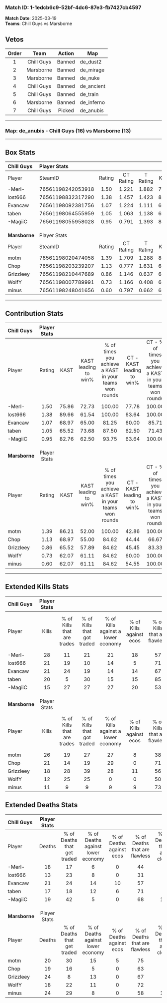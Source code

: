 ### Match ID: 1-1edcb6c9-52bf-4dc6-87e3-fb7427cb4597  
**Match Date**: 2025-03-19  
**Teams**: Chill Guys vs Marsborne  

## Vetos  

| Order | Team | Action | Map |
| :---: | :--: | :----: | --- |
| 1 | Chill Guys | Banned | de_dust2 |
| 2 | Marsborne | Banned | de_mirage |
| 3 | Marsborne | Banned | de_nuke |
| 4 | Chill Guys | Banned | de_ancient |
| 5 | Chill Guys | Banned | de_train |
| 6 | Marsborne | Banned | de_inferno |
| 7 | Chill Guys | Picked | de_anubis |

---  

### **Map**: de_anubis - Chill Guys (16) vs Marsborne (13)  
---  

## Box Stats  

| **Chill Guys** | Player Stats      |        |           |          |       |       |       |         |        |      |     |
| :- | :- | :-: | :-: | :-: | :-: | :-: | :-: | :-: | :-: | :-: | :-: |
| Player         | SteamID           | Rating | CT Rating | T Rating | KAST  |  ADR  | Kills | Assists | Deaths | K/D  | HS% |
| -Merl-         | 76561198242053918 |  1.50  |   1.221   |  1.882   | 75.86 | 107.8 |  28   |   10    |   18   | 1.56 | 82  |
| lost666        | 76561198832317290 |  1.38  |   1.457   |  1.423   | 89.66 | 77.9  |  21   |    7    |   13   | 1.62 | 85  |
| Evancaw        | 76561198092381756 |  1.07  |   1.224   |  1.111   | 68.97 | 78.0  |  21   |    5    |   21   | 1.00 | 33  |
| taben          | 76561198064555959 |  1.05  |   1.063   |  1.138   | 65.52 | 67.6  |  20   |    2    |   17   | 1.18 | 45  |
| -MagiiC        | 76561198055958028 |  0.95  |   0.791   |  1.393   | 82.76 | 53.2  |  15   |    6    |   19   | 0.79 | 40  |
|                |                   |        |           |          |       |       |       |         |        |      |     |
|                |                   |        |           |          |       |       |       |         |        |      |     |
|                |                   |        |           |          |       |       |       |         |        |      |     |
| **Marsborne**  | Player Stats      |        |           |          |       |       |       |         |        |      |     |
| Player         | SteamID           | Rating | CT Rating | T Rating | KAST  |  ADR  | Kills | Assists | Deaths | K/D  | HS% |
| motm           | 76561198020474058 |  1.39  |   1.709   |  1.288   | 86.21 | 82.9  |  26   |    7    |   20   | 1.30 | 34  |
| Chop           | 76561198203239207 |  1.13  |   0.777   |  1.631   | 68.97 | 85.8  |  21   |    5    |   19   | 1.11 | 66  |
| Grizzleey      | 76561198210447689 |  0.86  |   1.146   |  0.637   | 65.52 | 61.6  |  18   |    8    |   24   | 0.75 | 50  |
| WolfY          | 76561198007789991 |  0.73  |   1.166   |  0.408   | 62.07 | 50.3  |  12   |    7    |   18   | 0.67 | 66  |
| minus          | 76561198248041656 |  0.60  |   0.797   |  0.662   | 62.07 | 53.8  |  11   |    8    |   24   | 0.46 | 45  |
---  

## Contribution Stats  

| **Chill Guys** | Player Stats |       |                      |                                                        |                           |                                                             |                          |                                                            |
| :- | :-: | :-: | :-: | :-: | :-: | :-: | :-: | :-: |
| Player         |    Rating    | KAST  | KAST leading to win% | % of times you achieve a KAST in your teams won rounds | CT - KAST leading to win% | CT - % of times you achieve a KAST in your teams won rounds | T - KAST leading to win% | T - % of times you achieve a KAST in your teams won rounds |
| -Merl-         |     1.50     | 75.86 |        72.73         |                         100.00                         |           77.78           |                           100.00                            |          69.23           |                           100.00                           |
| lost666        |     1.38     | 89.66 |        61.54         |                         100.00                         |           63.64           |                           100.00                            |          60.00           |                           100.00                           |
| Evancaw        |     1.07     | 68.97 |        65.00         |                         81.25                          |           60.00           |                            85.71                            |          70.00           |                           77.78                            |
| taben          |     1.05     | 65.52 |        73.68         |                         87.50                          |           62.50           |                            71.43                            |          81.82           |                           100.00                           |
| -MagiiC        |     0.95     | 82.76 |        62.50         |                         93.75                          |           63.64           |                           100.00                            |          61.54           |                           88.89                            |
|                |              |       |                      |                                                        |                           |                                                             |                          |                                                            |
|                |              |       |                      |                                                        |                           |                                                             |                          |                                                            |
|                |              |       |                      |                                                        |                           |                                                             |                          |                                                            |
| **Marsborne**  | Player Stats |       |                      |                                                        |                           |                                                             |                          |                                                            |
| Player         |    Rating    | KAST  | KAST leading to win% | % of times you achieve a KAST in your teams won rounds | CT - KAST leading to win% | CT - % of times you achieve a KAST in your teams won rounds | T - KAST leading to win% | T - % of times you achieve a KAST in your teams won rounds |
| motm           |     1.39     | 86.21 |        52.00         |                         100.00                         |           42.86           |                           100.00                            |          63.64           |                           100.00                           |
| Chop           |     1.13     | 68.97 |        55.00         |                         84.62                          |           44.44           |                            66.67                            |          63.64           |                           100.00                           |
| Grizzleey      |     0.86     | 65.52 |        57.89         |                         84.62                          |           45.45           |                            83.33                            |          75.00           |                           85.71                            |
| WolfY          |     0.73     | 62.07 |        61.11         |                         84.62                          |           60.00           |                           100.00                            |          62.50           |                           71.43                            |
| minus          |     0.60     | 62.07 |        61.11         |                         84.62                          |           54.55           |                           100.00                            |          71.43           |                           71.43                            |
---  

## Extended Kills Stats  

| **Chill Guys** | Player Stats |                            |                            |                                    |                         |                              |                                 |                                       |                    |           |
| :- | :-: | :-: | :-: | :-: | :-: | :-: | :-: | :-: | :-: | :-: |
| Player         |    Kills     | % of Kills that are trades | % of Kills that got traded | % of Kills against a lower economy | % of Kills against ecos | % of Kills that are flawless | % of Kills that are close duels | % of Kills that are assisted by flash | Pistol Round Kills | AWP Kills |
| -Merl-         |      28      |             11             |             21             |                 21                 |           18            |              57              |                7                |                   7                   |         3          |     0     |
| lost666        |      21      |             19             |             10             |                 14                 |            5            |              71              |               10                |                   5                   |         3          |     0     |
| Evancaw        |      21      |             24             |             19             |                 14                 |           14            |              67              |                0                |                   0                   |         1          |     2     |
| taben          |      20      |             5              |             30             |                 15                 |           15            |              85              |                0                |                   0                   |         3          |     9     |
| -MagiiC        |      15      |             27             |             27             |                 27                 |           20            |              53              |                0                |                   7                   |         0          |     0     |
|                |              |                            |                            |                                    |                         |                              |                                 |                                       |                    |           |
|                |              |                            |                            |                                    |                         |                              |                                 |                                       |                    |           |
|                |              |                            |                            |                                    |                         |                              |                                 |                                       |                    |           |
| **Marsborne**  | Player Stats |                            |                            |                                    |                         |                              |                                 |                                       |                    |           |
| Player         |    Kills     | % of Kills that are trades | % of Kills that got traded | % of Kills against a lower economy | % of Kills against ecos | % of Kills that are flawless | % of Kills that are close duels | % of Kills that are assisted by flash | Pistol Round Kills | AWP Kills |
| motm           |      26      |             19             |             27             |                 27                 |            8            |              38              |                8                |                  12                   |         1          |     0     |
| Chop           |      21      |             14             |             19             |                 29                 |            0            |              71              |                5                |                   0                   |         0          |     0     |
| Grizzleey      |      18      |             28             |             39             |                 28                 |           11            |              56              |               11                |                   6                   |         2          |     0     |
| WolfY          |      12      |             25             |             25             |                 0                  |            0            |              50              |                0                |                   0                   |         0          |     1     |
| minus          |      11      |             9              |             9              |                 9                  |            9            |              73              |                9                |                   9                   |         1          |     0     |
## Extended Deaths Stats  

| **Chill Guys** | Player Stats |                             |                                   |                          |                               |                            |                           |               |
| :- | :-: | :-: | :-: | :-: | :-: | :-: | :-: | :-: |
| Player         |    Deaths    | % of Deaths that get traded | % of Deaths against lower economy | % of Deaths against ecos | % of Deaths that are flawless | % of Deaths that are close | % of Deaths while blinded | Deaths to AWP |
| -Merl-         |      18      |             17              |                 6                 |            0             |              44               |             6              |             6             |       0       |
| lost666        |      13      |             23              |                 8                 |            0             |              31               |             8              |             0             |       0       |
| Evancaw        |      21      |             24              |                14                 |            10            |              57               |             5              |            10             |       0       |
| taben          |      17      |             18              |                12                 |            6             |              71               |             0              |             0             |       1       |
| -MagiiC        |      19      |             42              |                 5                 |            0             |              68               |             16             |            11             |       0       |
|                |              |                             |                                   |                          |                               |                            |                           |               |
|                |              |                             |                                   |                          |                               |                            |                           |               |
|                |              |                             |                                   |                          |                               |                            |                           |               |
| **Marsborne**  | Player Stats |                             |                                   |                          |                               |                            |                           |               |
| Player         |    Deaths    | % of Deaths that get traded | % of Deaths against lower economy | % of Deaths against ecos | % of Deaths that are flawless | % of Deaths that are close | % of Deaths while blinded | Deaths to AWP |
| motm           |      20      |             30              |                15                 |            5             |              75               |             0              |             5             |       2       |
| Chop           |      19      |             16              |                 5                 |            0             |              63               |             0              |            11             |       1       |
| Grizzleey      |      24      |              8              |                13                 |            0             |              67               |             4              |             0             |       3       |
| WolfY          |      18      |             22              |                11                 |            0             |              72               |             0              |             6             |       2       |
| minus          |      24      |             29              |                 8                 |            0             |              58               |             13             |             0             |       3       |
